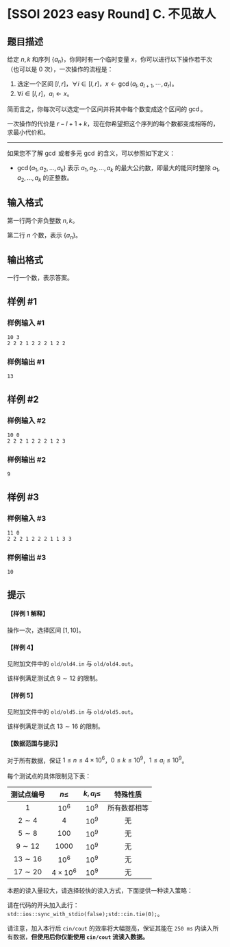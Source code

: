 # [SSOI 2023 easy Round] C. 不见故人

## 题目描述

给定 $n, k$ 和序列 $\{a_n\}$，你同时有一个临时变量 $x$，你可以进行以下操作若干次（也可以是 $0$ 次），一次操作的流程是：
1. 选定一个区间 $[l,r]$，$\forall i\in[l,r]$，$x\leftarrow \gcd(a_l,a_{l+1},\cdots,a_r)$。
2. $\forall i\in[l,r]$，$a_i\leftarrow x$。

简而言之，你每次可以选定一个区间并将其中每个数变成这个区间的 $\gcd$。

一次操作的代价是 $r-l+1+k$，现在你希望把这个序列的每个数都变成相等的，求最小代价和。

----
如果您不了解 $\gcd$ 或者多元 $\gcd$ 的含义，可以参照如下定义：
- $\gcd(a_1,a_2,\dots, a_k)$ 表示 $a_1,a_2,\dots, a_k$ 的最大公约数，即最大的能同时整除 $a_1,a_2,\dots, a_k$ 的正整数。


## 输入格式

第一行两个非负整数 $n,k$。

第二行 $n$ 个数，表示 $\{a_n\}$。

## 输出格式

一行一个数，表示答案。

## 样例 #1

### 样例输入 #1
```
10 3
2 2 2 1 2 2 2 1 2 2
```

### 样例输出 #1

```
13
```

## 样例 #2

### 样例输入 #2
```
10 0
2 2 2 1 2 2 2 1 2 3
```

### 样例输出 #2

```
9
```

## 样例 #3

### 样例输入 #3
```
11 0
2 2 2 1 2 2 2 1 1 3 3
```

### 样例输出 #3

```
10
```

## 提示

#### 【样例 1 解释】

操作一次，选择区间 $[1,10]$。

#### 【样例 4】

见附加文件中的 `old/old4.in` 与 `old/old4.out`。

该样例满足测试点 $9\sim 12$ 的限制。

#### 【样例 5】

见附加文件中的 `old/old5.in` 与 `old/old5.out`。

该样例满足测试点 $13\sim 16$ 的限制。

#### 【数据范围与提示】

对于所有数据，保证 $1\leq n\leq 4\times 10^6$，$0\leq k\leq 10^9$，$1\leq a_i\leq 10^9$。

每个测试点的具体限制见下表：

| 测试点编号 | $n\leq$ | $k,a_i\leq$ | 特殊性质 |
| :----------: | :----------: | :----------: | :----------: |
| $1$ | $10^6$ | $10^9$ | 所有数都相等 |
| $2\sim 4$ | $4$ | $10^9$ | 无 |
| $5\sim 8$ | $100$ | $10^9$ | 无 |
| $9\sim 12$ | $1000$ | $10^9$ | 无 |
| $13\sim 16$ | $10^6$ | $10^9$ | 无 |
| $17\sim 20$ | $4\times 10^6$ | $10^9$ | 无 |

本题的读入量较大，请选择较快的读入方式，下面提供一种读入策略：

请在代码的开头加入此行：`std::ios::sync_with_stdio(false);std::cin.tie(0);`。

请注意，加入本行后 `cin/cout` 的效率将大幅提高，保证其能在 `250 ms` 内读入所有数据，**但使用后你仅能使用 `cin/cout` 流读入数据。**
